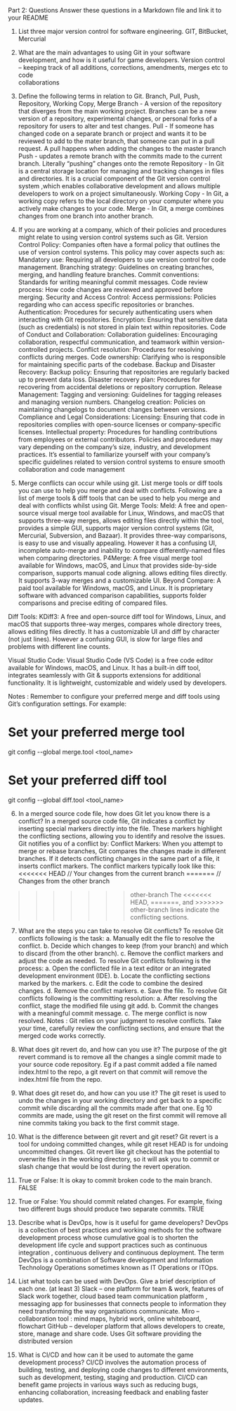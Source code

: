Part 2: Questions 
Answer these questions in a Markdown file and link it to your README
1.	List three major version control for software engineering. 
GIT, BitBucket, Mercurial
2.	What are the main advantages to using Git in your software development, and how is it useful for game developers. 
Version control – keeping track of all additions, corrections, amendments, merges etc to code  
collaborations  
3.	Define the following terms in relation to Git. Branch, Pull, Push, Repository, Working Copy, Merge
Branch -  A version of the repository that diverges from the main working project. Branches can be a new version of a repository, experimental changes, or personal forks of a repository for users to alter and test changes.
Pull -  If someone has changed code on a separate branch or project and wants it to be reviewed to add to the mater branch, that someone can put in a pull request. A pull happens when adding the changes to the master branch
Push - updates a remote branch with the commits made to the current branch. Literally “pushing” changes onto the remote
Repository - In Git is a central storage location for managing and tracking changes in files and directories. It is a crucial component of the Git version control system ,which enables collaborative development and allows multiple developers to work on a project simultaneously. 
Working Copy - In Git, a working copy refers to the local directory on your computer where you actively make changes to your code.
		Merge - In Git, a merge combines changes from one branch into another branch.
4.	If you are working at a company, which of their policies and procedures might relate to using version control systems such as Git.
Version Control Policy: Companies often have a formal policy that outlines the use of version control systems. This policy may cover aspects such as:
Mandatory use: Requiring all developers to use version control for code management.
Branching strategy: Guidelines on creating branches, merging, and handling feature branches.
Commit conventions: Standards for writing meaningful commit messages.
Code review process: How code changes are reviewed and approved before merging.
Security and Access Control:
Access permissions: Policies regarding who can access specific repositories or branches.
Authentication: Procedures for securely authenticating users when interacting with Git repositories.
Encryption: Ensuring that sensitive data (such as credentials) is not stored in plain text within repositories.
Code of Conduct and Collaboration:
Collaboration guidelines: Encouraging collaboration, respectful communication, and teamwork within version-controlled projects.
Conflict resolution: Procedures for resolving conflicts during merges.
Code ownership: Clarifying who is responsible for maintaining specific parts of the codebase.
Backup and Disaster Recovery:
Backup policy: Ensuring that repositories are regularly backed up to prevent data loss.
Disaster recovery plan: Procedures for recovering from accidental deletions or repository corruption.
Release Management:
Tagging and versioning: Guidelines for tagging releases and managing version numbers.
Changelog creation: Policies on maintaining changelogs to document changes between versions.
Compliance and Legal Considerations:
Licensing: Ensuring that code in repositories complies with open-source licenses or company-specific licenses.
Intellectual property: Procedures for handling contributions from employees or external contributors.
Policies and procedures may vary depending on the company’s size, industry, and development practices. It’s essential to familiarize yourself with your company’s specific guidelines related to version control systems to ensure smooth collaboration and code management

5.	Merge conflicts can occur while using git. List merge tools or diff tools you can use to help you merge and deal with conflicts.
Following are a list of merge tools & diff tools that can be used to help you merge and deal with conflicts whilst using Git.
Merge Tools:
Meld:
A free and open-source visual merge tool available for Linux, Windows, and macOS that
supports three-way merges, allows editing files directly within the tool, provides a simple GUI, supports major version control systems (Git, Mercurial, Subversion, and Bazaar). It provides three-way comparisons, is easy to use and visually appealing. However it has a confusing UI, incomplete auto-merge and inability to compare differently-named files when comparing directories.
P4Merge:
A free visual merge tool available for Windows, macOS, and Linux that provides side-by-side comparison, supports manual code aligning. allows editing files directly. It supports 3-way merges and a customizable UI.
Beyond Compare:
A paid tool available for Windows, macOS, and Linux. It is proprietary software with advanced comparison capabilities, supports folder comparisons and precise editing of compared files.

Diff Tools:
KDiff3:
A free and open-source diff tool for Windows, Linux, and macOS that supports three-way merges, compares whole directory trees, allows editing files directly. It has a customizable UI and diff by character (not just lines). However a confusing GUI, is slow for large files and problems with different line counts.


Visual Studio Code:
Visual Studio Code (VS Code) is a free code editor available for Windows, macOS, and Linux. It has a built-in diff tool, integrates seamlessly with Git & supports extensions for additional functionality. It is lightweight, customizable and widely used by developers.

Notes : Remember to configure your preferred merge and diff tools using Git’s configuration settings. For example:
# Set your preferred merge tool
git config --global merge.tool <tool_name>

# Set your preferred diff tool
git config --global diff.tool <tool_name>

6.	In a merged source code file, how does Git let you know there is a conflict?
In a merged source code file, Git indicates a conflict by inserting special markers directly into the file. These markers highlight the conflicting sections, allowing you to identify and resolve the issues.
Git notifies you of a conflict by:
Conflict Markers:
When you attempt to merge or rebase branches, Git compares the changes made in different branches. If it detects conflicting changes in the same part of a file, it inserts conflict markers.
The conflict markers typically look like this:
<<<<<<< HEAD
// Your changes from the current branch
=======
// Changes from the other branch
>>>>>>> other-branch
The <<<<<<< HEAD, =======, and >>>>>>> other-branch lines indicate the conflicting sections.




7.	What are the steps you can take to resolve Git conflicts?
To resolve Git conflicts following is the task:
a.	Manually edit the file to resolve the conflict.
b.	Decide which changes to keep (from your branch) and which to discard (from the other branch).
c.	Remove the conflict markers and adjust the code as needed.
To resolve Git conflicts following is the process:
a.  Open the conflicted file in a text editor or an integrated development environment (IDE).
		 b.  Locate the conflicting sections marked by the markers.
		 c.  Edit the code to combine the desired changes.
		 d.  Remove the conflict markers.
		 e.  Save the file.
To resolve Git conflicts following is the committing resolution:
a.	After resolving the conflict, stage the modified file using git add.
b.	Commit the changes with a meaningful commit message.
c.	The merge conflict is now resolved.
Notes : Git relies on your judgment to resolve conflicts. Take your time, carefully review the conflicting sections, and ensure that the merged code works correctly. 

8.	What does git revert do, and how can you use it?
The purpose of the git revert command is to remove all the changes a single commit made to your source code repository. Eg if a past commit added a file named index.html to the repo, a git revert on that commit will remove the index.html file from the repo.  
9.	What does git reset do, and how can you use it?
The git reset is used to undo the changes in your working directory and get back to a specific commit while discarding all the commits made after that one. Eg 10 commits are made, using the git reset on the first commit will remove all nine commits taking you back to the first commit stage.
10.	What is the difference between git revert and git reset?
Git revert is a tool for undoing committed changes, while git reset HEAD is for undoing uncommitted changes. Git revert like git checkout has the potential to overwrite files in the working directory, so it will ask you to commit or slash change that would be lost during the revert operation.

11.	True or False: It is okay to commit broken code to the main branch.
	FALSE
12.	True or False: You should commit related changes. For example, fixing two different bugs should produce two separate commits.
	TRUE

13.	Describe what is DevOps, how is it useful for game developers?
DevOps is a collection of best practices and working methods for the software development process whose cumulative goal is to shorten the development life cycle and support practices such as continuous integration , continuous delivery and continuous deployment.
The term DevOps is a combination of Software development and Information Technology Operations sometimes known as IT Operations or ITOps. 
14.	List what tools can be used with DevOps. Give a brief description of each one. (at least 3)
Slack – one platform for team & work, features of Slack work together, cloud based team communication platform , messaging app for businesses that connects people to information they need transforming the way organisations communicate.
Miro – collaboration tool : mind maps, hybrid work, online whiteboard, flowchart
GitHub – developer platform that allows developers to create, store, manage and share code. Uses Git software providing the distributed version

15.	What is CI/CD and how can it be used to automate the game development process?
CI/CD involves the automation process of building, testing, and deploying code changes to different environments, such as development, testing, staging and production. CI/CD can benefit game projects in various ways such as reducing bugs, enhancing collaboration, increasing feedback and enabling faster updates. 
